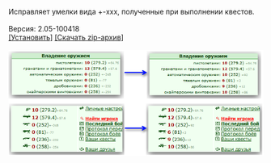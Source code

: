 Исправляет умелки вида +-xxx, полученные при выполнении квестов.
<br>
<br>
Версия: 2.05-100418
<br>
[[Установить]](https://raw.githubusercontent.com/MyRequiem/comfortablePlayingInGW/master/separatedScripts/FixSkills/fixSkills.user.js) [[Скачать zip-архив]](https://raw.githubusercontent.com/MyRequiem/comfortablePlayingInGW/master/separatedScripts/FixSkills/fixSkills.user.js.zip)
<br>
<br>
![FixSkills](https://raw.githubusercontent.com/MyRequiem/comfortablePlayingInGW/master/imgs/FixSkills/screen.png)
<br>
